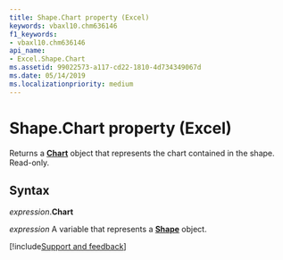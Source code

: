 ```yaml
---
title: Shape.Chart property (Excel)
keywords: vbaxl10.chm636146
f1_keywords:
- vbaxl10.chm636146
api_name:
- Excel.Shape.Chart
ms.assetid: 99022573-a117-cd22-1810-4d734349067d
ms.date: 05/14/2019
ms.localizationpriority: medium
---
```



# Shape.Chart property (Excel)

Returns a **[Chart](Excel.Chart(object).md)** object that represents the chart contained in the shape. Read-only.


## Syntax

_expression_.**Chart**

_expression_ A variable that represents a **[Shape](Excel.Shape.md)** object.




[!include[Support and feedback](~/includes/feedback-boilerplate.md)]